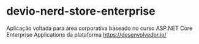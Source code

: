 # devio-nerd-store-enterprise
Aplicação voltada para área corporativa baseado no curso ASP.NET Core Enterprise Applications da plataforma https://desenvolvedor.io/
